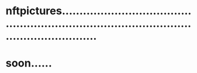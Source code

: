 # nftpictures....................................................................................................................
# soon......
